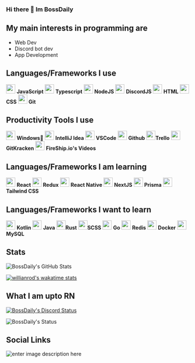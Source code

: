 
### Hi there 👋 Im BossDaily

## My main interests in programming are 
- Web Dev
- Discord bot dev
- App Development
## Languages/Frameworks I use
<img src="https://cdn.jsdelivr.net/gh/devicons/devicon/icons/javascript/javascript-original.svg" height="25" width="25" /> **JavaScript** <img src="https://cdn.jsdelivr.net/gh/devicons/devicon/icons/typescript/typescript-original.svg" height="25" width="25" /> **Typescript** <img src="https://cdn.jsdelivr.net/gh/devicons/devicon/icons/nodejs/nodejs-original.svg" height="25" width="25" /> **NodeJS** <img src="https://cdn.jsdelivr.net/gh/devicons/devicon/icons/discordjs/discordjs-original.svg" height="25" width="25" /> **DiscordJS** <img src="https://cdn.jsdelivr.net/gh/devicons/devicon/icons/html5/html5-original.svg" height="25" width="25" /> **HTML** <img src="https://cdn.jsdelivr.net/gh/devicons/devicon/icons/css3/css3-original.svg" height="25" width="25" /> **CSS** <img src="https://cdn.jsdelivr.net/gh/devicons/devicon/icons/git/git-original.svg" height="25" width="25" /> **Git**
## Productivity Tools I use
<img src="https://cdn.jsdelivr.net/gh/devicons/devicon/icons/windows8/windows8-original.svg" height="25" width="25"/> **Windows🤢** <img src="https://upload.wikimedia.org/wikipedia/commons/9/9c/IntelliJ_IDEA_Icon.svg" height="25" width="25"/> **IntelliJ Idea** <img src="https://cdn.jsdelivr.net/gh/devicons/devicon/icons/vscode/vscode-original.svg" height="25" width="25"/> **VSCode** <img src="https://img.icons8.com/material-outlined/30/000000/github.png" height="25" width="25"/> **Github** <img src="https://cdn.jsdelivr.net/gh/devicons/devicon/icons/trello/trello-plain.svg" height="25" width="25"/>**Trello** <img src="https://1v5ymx3zt3y73fq5gy23rtnc-wpengine.netdna-ssl.com/wp-content/uploads/2021/06/gitkraken-keif-mono-teal-sq.svg" height="25" width="25"/>**GitKracken** <img src="https://yt3.ggpht.com/ytc/AKedOLTcIl6kKt3lEPJEySUf_hpHiKDKiFeo9eWPReLysQ=s88-c-k-c0x00ffffff-no-rj" height="25" width="25"/> **FireShip.io's Videos**
## Languages/Frameworks I am learning
<img src="https://cdn.jsdelivr.net/gh/devicons/devicon/icons/react/react-original.svg" height="25" width="25"/> **React** <img src="https://cdn.jsdelivr.net/gh/devicons/devicon/icons/redux/redux-original.svg" height="25" width="25"/> **Redux** <img src="https://cdn.jsdelivr.net/gh/devicons/devicon/icons/react/react-original.svg" height="25" width="25"/> **React Native** <img src="https://cdn.jsdelivr.net/gh/devicons/devicon/icons/nextjs/nextjs-line.svg" height="25" width="25"/> **NextJS** <img src="https://cdn.icon-icons.com/icons2/2148/PNG/512/prisma_icon_132076.png" height="25" width="25"/> **Prisma** <img src="https://cdn.jsdelivr.net/gh/devicons/devicon/icons/tailwindcss/tailwindcss-plain.svg" height="25" width="25"/> **Tailwind CSS**
## Languages/Frameworks I want to learn
<img src="https://cdn.jsdelivr.net/gh/devicons/devicon/icons/kotlin/kotlin-original.svg" height="25" width="25"/> **Kotlin** <img src="https://cdn.jsdelivr.net/gh/devicons/devicon/icons/java/java-original.svg" height="25" width="25"/> **Java** <img src="https://rustacean.net/assets/rustacean-flat-noshadow.svg" height="25" width="25"/>**Rust** <img src="https://cdn3.iconfinder.com/data/icons/logos-and-brands-adobe/512/288_Sass-512.png" height="25" width="25"/>**SCSS** <img src="https://cdn.jsdelivr.net/gh/devicons/devicon/icons/go/go-original-wordmark.svg" height="25" width="25"/> **Go** <img src="https://cdn.jsdelivr.net/gh/devicons/devicon/icons/redis/redis-original.svg" height="25" width="25"/> **Redis** <img src="https://cdn.jsdelivr.net/gh/devicons/devicon/icons/docker/docker-plain.svg" height="25" width="25"/> **Docker** <img src="https://cdn.jsdelivr.net/gh/devicons/devicon/icons/mysql/mysql-original.svg" height="25" width="25"/> **MySQL**

## Stats
![BossDaily's GitHub Stats](https://github-readme-stats.vercel.app/api?username=BossDaily&show_icons=true&bg_color=30,000000,434343&text_color=ffffff&title_color=ffffff&icon_color=ffffff)

[![willianrod's wakatime stats](https://github-readme-stats.vercel.app/api/wakatime?username=BossDaily&bg_color=30,000000,434343&text_color=ffffff&title_color=ffffff&layout=compact&custom_title=Top%20Languages&range=last_6_months)](https://github.com/anuraghazra/github-readme-stats)


## What I am upto RN
[![BossDaily's Discord Status](https://lanyard.cnrad.dev/api/274973338676494347)](https://discord.com/users/274973338676494347)

![BossDaily's Status](https://spotify-recently-played-readme.vercel.app/api?user=vt5b5q5et3rhki85e88ex0tsm)
## Social Links
<a>![enter image description here](https://img.shields.io/badge/Discord-5865F2?style=for-the-badge&logo=discord&logoColor=white&label=BossDaily%236016)</a>
